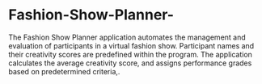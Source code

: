 # Fashion-Show-Planner-
The Fashion Show Planner application automates the management and evaluation of participants in a virtual fashion show. Participant names and their creativity scores are predefined within the program. The application calculates the average creativity score, and assigns performance grades based on predetermined criteria,.
